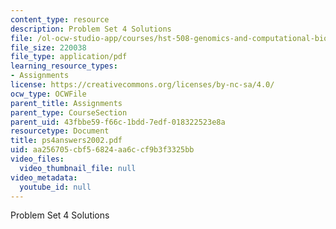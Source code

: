 ```yaml
---
content_type: resource
description: Problem Set 4 Solutions
file: /ol-ocw-studio-app/courses/hst-508-genomics-and-computational-biology-fall-2002/aa256705cbf56824aa6ccf9b3f3325bb_ps4answers2002.pdf
file_size: 220038
file_type: application/pdf
learning_resource_types:
- Assignments
license: https://creativecommons.org/licenses/by-nc-sa/4.0/
ocw_type: OCWFile
parent_title: Assignments
parent_type: CourseSection
parent_uid: 43fbbe59-f66c-1bdd-7edf-018322523e8a
resourcetype: Document
title: ps4answers2002.pdf
uid: aa256705-cbf5-6824-aa6c-cf9b3f3325bb
video_files:
  video_thumbnail_file: null
video_metadata:
  youtube_id: null
---
```

Problem Set 4 Solutions